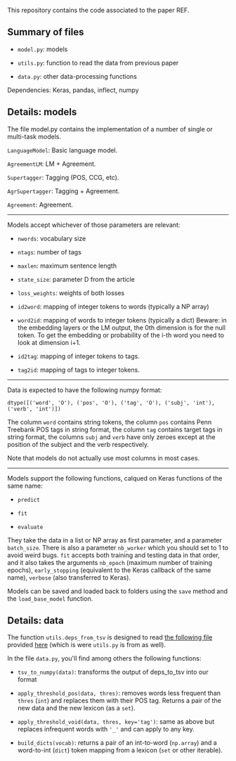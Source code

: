 This repository contains the code associated to the paper REF.

## Summary of files

* `model.py`: models

* `utils.py`: function to read the data from previous paper

* `data.py`: other data-processing functions

Dependencies:  Keras, pandas, inflect, numpy

## Details: models

The file model.py contains the implementation of a number of single or multi-task models.

`LanguageModel`: Basic language model.

`AgreementLM`: LM + Agreement.

`Supertagger`: Tagging (POS, CCG, etc).

`AgrSupertagger`: Tagging + Agreement.

`Agreement`: Agreement.

---

Models accept whichever of those parameters are relevant:

* `nwords`: vocabulary size

* `ntags`: number of tags

* `maxlen`: maximum sentence length

* `state_size`: parameter D from the article

* `loss_weights`: weights of both losses

* `id2word`: mapping of integer tokens to words (typically a NP array) 

* `word2id`: mapping of words to integer tokens (typically a dict)
    Beware: in the embedding layers or the LM output, the 0th dimension is for the null token.
    To get the embedding or probability of the i-th word you need to look at dimension i+1.

* `id2tag`: mapping of integer tokens to tags.

* `tag2id`: mapping of tags to integer tokens.

---

Data is expected to have the following numpy format:

    dtype([('word', 'O'), ('pos', 'O'), ('tag', 'O'), ('subj', 'int'), ('verb', 'int')])

The column `word` contains string tokens, the column `pos` contains Penn Treebank POS tags in string
format, the column `tag` contains target tags in string format, the columns `subj` and `verb` have
only zeroes except at the position of the subject and the verb respectively.

Note that models do not actually use most columns in most cases.

---

Models support the following functions, calqued on Keras functions of the same name:

* `predict`

* `fit`

* `evaluate`

They take the data in a list or NP array as first parameter, and a parameter `batch_size`. There is
also a parameter `nb_worker` which you should set to 1 to avoid weird bugs. `fit` accepts both
training and testing data in that order, and it also takes the arguments `nb_epoch` (maximum number
of training epochs), `early_stopping` (equivalent to the Keras callback of the same name),
`verbose` (also transferred to Keras).

Models can be saved and loaded back to folders using the `save` method and the `load_base_model`
function.

## Details: data

The function `utils.deps_from_tsv` is designed to read
[the following file](http://tallinzen.net/media/rnn_agreement/agr_50_mostcommon_10K.tsv.gz)
provided [here](https://github.com/TalLinzen/rnn_agreement)
(which is were `utils.py` is from as well).

In the file `data.py`, you'll find among others the following functions:

* `tsv_to_numpy(data)`: transforms the output of deps_to_tsv into our format

* `apply_threshold_pos(data, thres)`: removes words less frequent than `thres` (`int`) and replaces
    them with their POS tag. Returns a pair of the new data and the new lexicon (as a `set`).

* `apply_threshold_void(data, thres, key='tag')`: same as above but replaces infrequent words with
    `'_'` and can apply to any key.

* `build_dicts(vocab)`: returns a pair of an int-to-word (`np.array`) and a word-to-int (`dict`)
    token mapping from a lexicon (`set` or other iterable).
